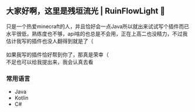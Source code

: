 ## 大家好啊，这里是残垣流光 | RuinFlowLight 👋
  只是一个热爱minecraft的人，并且恰好会一点Java所以就出来试试写个插件而已<br>
  水平很低，熟练度也不够，api啥的也总是不会用，正在上高二也没精力，不过我估计我写的插件也没人翻得到就是了（<br>
  <br>
  如果我写的插件恰好帮到你了，那真是荣幸（<br>
  不足也可以给我提出来，我会认真去看<br>
### 常用语言
* Java<br>
* Kotlin<br>
* C#<br>

<!--
**snugbrick/snugbrick** is a ✨ _special_ ✨ repository because its `README.md` (this file) appears on your GitHub profile.

Here are some ideas to get you started:

- 🔭 I’m currently working on ...
- 🌱 I’m currently learning ...
- 👯 I’m looking to collaborate on ...
- 🤔 I’m looking for help with ...
- 💬 Ask me about ...
- 📫 How to reach me: ...
- 😄 Pronouns: ...
- ⚡ Fun fact: ...
-->
